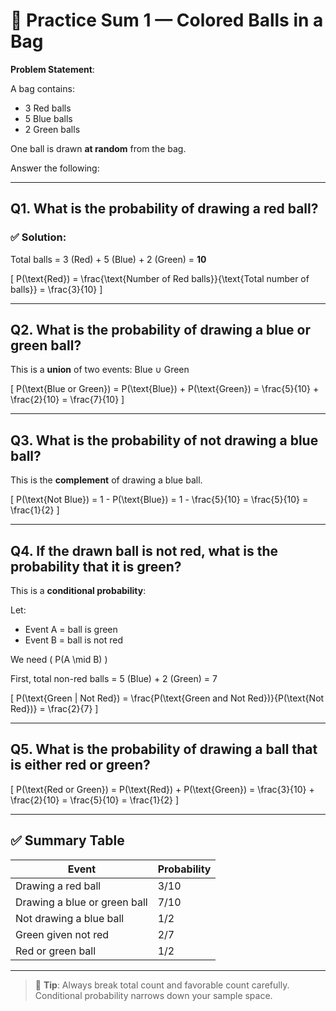 # 🎯 Practice Sum 1 — Colored Balls in a Bag

**Problem Statement**:

A bag contains:
- 3 Red balls  
- 5 Blue balls  
- 2 Green balls  

One ball is drawn **at random** from the bag.

Answer the following:

---

## Q1. What is the probability of drawing a red ball?

### ✅ Solution:

Total balls = 3 (Red) + 5 (Blue) + 2 (Green) = **10**

\[
P(\text{Red}) = \frac{\text{Number of Red balls}}{\text{Total number of balls}} = \frac{3}{10}
\]

---

## Q2. What is the probability of drawing a blue **or** green ball?

This is a **union** of two events: Blue ∪ Green

\[
P(\text{Blue or Green}) = P(\text{Blue}) + P(\text{Green}) = \frac{5}{10} + \frac{2}{10} = \frac{7}{10}
\]

---

## Q3. What is the probability of **not** drawing a blue ball?

This is the **complement** of drawing a blue ball.

\[
P(\text{Not Blue}) = 1 - P(\text{Blue}) = 1 - \frac{5}{10} = \frac{5}{10} = \frac{1}{2}
\]

---

## Q4. If the drawn ball is **not red**, what is the probability that it is green?

This is a **conditional probability**:

Let:
- Event A = ball is green
- Event B = ball is not red

We need \( P(A \mid B) \)

First, total non-red balls = 5 (Blue) + 2 (Green) = 7

\[
P(\text{Green | Not Red}) = \frac{P(\text{Green and Not Red})}{P(\text{Not Red})} = \frac{2}{7}
\]

---

## Q5. What is the probability of drawing a ball that is **either red or green**?

\[
P(\text{Red or Green}) = P(\text{Red}) + P(\text{Green}) = \frac{3}{10} + \frac{2}{10} = \frac{5}{10} = \frac{1}{2}
\]

---

## ✅ Summary Table

| Event                          | Probability |
|-------------------------------|-------------|
| Drawing a red ball            | 3/10        |
| Drawing a blue or green ball  | 7/10        |
| Not drawing a blue ball       | 1/2         |
| Green given not red           | 2/7         |
| Red or green ball             | 1/2         |

---

> 📌 **Tip**: Always break total count and favorable count carefully. Conditional probability narrows down your sample space.

